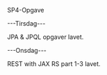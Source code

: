 SP4-Opgave

---Tirsdag---

JPA & JPQL opgaver lavet.


---Onsdag---

REST with JAX RS part 1-3 lavet.